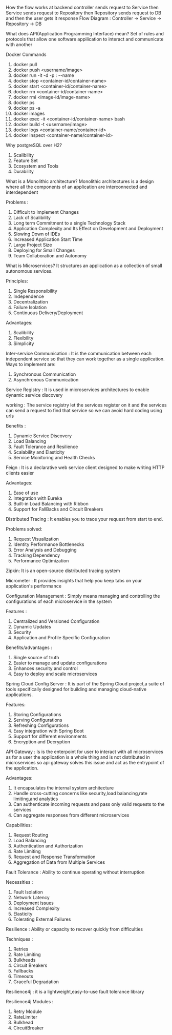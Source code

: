 How the flow works at backend 
controller sends request to Service then Service sends request to Repository then Repository sends request to DB and then the user gets it response
Flow Diagram : Controller → Service → Repository → DB

What does API(Application Programming Interface) mean?
Set of rules and protocols that allow one software appilication to interact and communicate with another

Docker Commands
1) docker pull <image>
2) docker push <username/image>
3) docker run -it -d -p <host-port>:<container-port> --name <name> <image>
4) docker stop <container-id/container-name>
5) docker start <container-id/container-name>
6) docker rm <container-id/container-name>
7) docker rmi <image-id/image-name>
8) docker ps
9) docker ps -a
10) docker images
11) docker exec -it <container-id/container-name> bash
12) docker build -t <username/image>
13) docker logs <container-name/container-id>
14) docker inspect <container-name/container-id>

Why postgreSQL over H2?
1) Scalibility
2) Feature Set
3) Ecosystem and Tools
4) Durability

What is a Monolithic architecture?
Monolithic architectures is a design where all the components of an application are interconnected and interdependent

Problems : 
1) Difficult to Implement Changes
2) Lack of Scalibility
3) Long term Commitment to a single Technology Stack
4) Application Complexity and Its Effect on Development and Deployment
5) Slowing Down of IDEs
6) Increased Application Start Time
7) Large Project Size
8) Deploying for Small Changes
9) Team Collaboration and Autonomy

What is Microservices?
It structures an application as a collection of small autonomous services.

Principles: 
1) Single Responsibility 
2) Independence
3) Decentralization
4) Failure Isolation
5) Continuous Delivery/Deployment
   
Advantages:
1) Scalibility
2) Flexibility
3) Simplicity

Inter-service Communication : It is the communication between each independent service so that they can work together as a single application.
Ways to implement are:
1) Synchronous Communication
2) Asynchronous Communication

Service Registry : It is used in microservices architectures to enable dynamic service discovery

working : The service registry let the services register on it and the services can send a request to find that service so we can avoid hard coding using urls

Benefits :
1) Dynamic Service Discovery
2) Load Balancing
3) Fault Tolerance and Resilience
4) Scalability and Elasticity
5) Service Monitoring and Health Checks

Feign : It is a declarative web service client designed to make writing HTTP clients easier

Advantages:
1) Ease of use
2) Integration with Eureka
3) Built-in Load Balancing with Ribbon
4) Support for FallBacks and Circuit Breakers

Distributed Tracing : It enables you to trace your request from start to end.

Problems solved:
1) Request Visualization
2) Identity Performance Bottlenecks
3) Error Analysis and Debugging
4) Tracking Dependency
5) Performance Optimization

Zipkin: It is an open-source distributed tracing system

Micrometer : It provides insights that help you keep tabs on your application's performance

Configuration Management : Simply means managing and controlling the configurations of each microservice in the system

Features : 
1) Centralized and Versioned Configuration
2) Dynamic Updates
3) Security
4) Application and Profile Specific Configuration

Benefits/advantages :
1) Single source of truth
2) Easier to manage and update configurations
3) Enhances security and control
4) Easy to deploy and scale microservices 

Spring Cloud Config Server : It is part of the Spring Cloud project,a suite of tools specifically designed for building and managing cloud-native applications.

Features:
1) Storing Configurations
2) Serving Configurations
3) Refreshing Configurations
4) Easy integration with Spring Boot
5) Support for different environments
6) Encryption and Decryption

API Gateway : Is is the enterpoint for user to interact with all microservices as for a user the application is a whole thing and is not distributed in microservices so api gateway solves this issue and act as the entrypoint of the application.

Advantages:
1) It encapsulates the internal system architecture
2) Handle cross-cutting concerns like security,load balancing,rate limiting,and analytics
3) Can authenticate incoming requests and pass only valid requests to the services
4) Can aggregate responses from different microservices

Capabilities:
1) Request Routing
2) Load Balancing
3) Authentication and Authorization
4) Rate Limiting
5) Request and Response Transformation
6) Aggregation of Data from Multiple Services

Fault Tolerance : Ability to continue operating without interruption

Necessities : 
1) Fault Isolation
2) Network Latency
3) Deployment issues
4) Increased Complexity
5) Elasticity
6) Tolerating External Failures

Resilience : Ability or capacity to recover quickly from difficulties

Techniques :
1) Retries
2) Rate Limiting
3) Bulkheads
4) Circuit Breakers
5) Fallbacks
6) Timeouts
7) Graceful Degradation

Resilience4j : it is a lightweight,easy-to-use fault tolerance library

Resilience4j Modules :
1) Retry Module
2) RateLimiter
3) Bulkhead
4) CircuitBreaker
